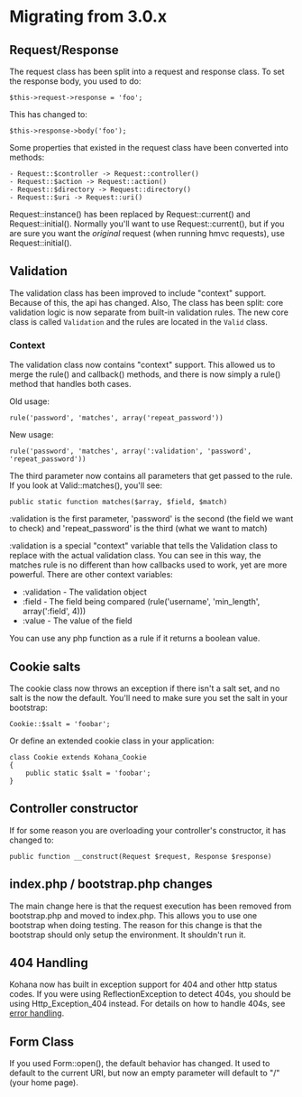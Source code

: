 # Migrating from 3.0.x

## Request/Response

The request class has been split into a request and response class. To set the response body, you used to do:

	$this->request->response = 'foo';

This has changed to:

	$this->response->body('foo');

Some properties that existed in the request class have been converted into methods:

	- Request::$controller -> Request::controller()
	- Request::$action -> Request::action()
	- Request::$directory -> Request::directory()
	- Request::$uri -> Request::uri()

Request::instance() has been replaced by Request::current() and Request::initial(). Normally you'll want to use Request::current(), but if you are sure you want the *original* request (when running hmvc requests), use Request::initial().

## Validation

The validation class has been improved to include "context" support. Because of this, the api has changed. Also, The class has been split: core validation logic is now separate from built-in validation rules. The new core class is called `Validation` and the rules are located in the `Valid` class.

### Context

The validation class now contains "context" support. This allowed us to merge the rule() and callback() methods, and there is now simply a rule() method that handles both cases.

Old usage:

	rule('password', 'matches', array('repeat_password'))

New usage:

	rule('password', 'matches', array(':validation', 'password', 'repeat_password'))

The third parameter now contains all parameters that get passed to the rule. If you look at Valid::matches(), you'll see:

	public static function matches($array, $field, $match)

:validation is the first parameter, 'password' is the second (the field we want to check) and 'repeat_password' is the third (what we want to match)

:validation is a special "context" variable that tells the Validation class to replace with the actual validation class. You can see in this way, the matches rule is no different than how callbacks used to work, yet are more powerful. There are other context variables:

 - :validation - The validation object
 - :field - The field being compared (rule('username', 'min_length', array(':field', 4)))
 - :value - The value of the field

You can use any php function as a rule if it returns a boolean value.

## Cookie salts

The cookie class now throws an exception if there isn't a salt set, and no salt is the now the default. You'll need to make sure you set the salt in your bootstrap:

	Cookie::$salt = 'foobar';

Or define an extended cookie class in your application:

	class Cookie extends Kohana_Cookie
	{
		public static $salt = 'foobar';
	}

## Controller constructor

If for some reason you are overloading your controller's constructor, it has changed to:

	public function __construct(Request $request, Response $response)

## index.php / bootstrap.php changes

The main change here is that the request execution has been removed from bootstrap.php and moved to index.php. This allows you to use one bootstrap when doing testing. The reason for this change is that the bootstrap should only setup the environment. It shouldn't run it.

## 404 Handling

Kohana now has built in exception support for 404 and other http status codes. If you were using ReflectionException to detect 404s, you should be using Http_Exception_404 instead. For details on how to handle 404s, see [error handling](errors).

## Form Class

If you used Form::open(), the default behavior has changed. It used to default to the current URI, but now an empty parameter will default to "/" (your home page).